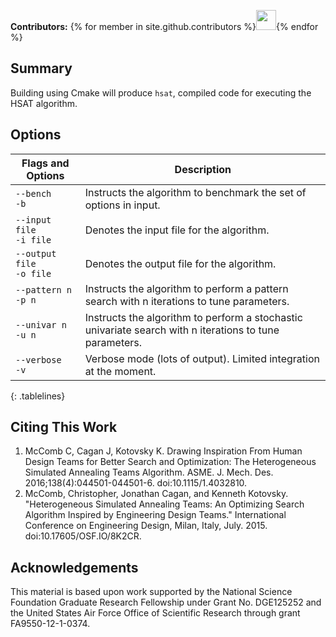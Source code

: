 **Contributors:** {% for member in site.github.contributors %}<a href="{{member.html_url}}"><img src="{{member.avatar_url}}" width="32" height="32"></a>{% endfor %}

## Summary
Building using Cmake will produce ``hsat``, compiled code for executing the HSAT algorithm.

## Options
<style>.tablelines table, .tablelines td, .tablelines th { border: 1px solid black; }</style>
| Flags and Options           | Description                                               |
|-------------------------------|---------|
| ``--bench``<br/>``-b`` | Instructs the algorithm to benchmark the set of options in input. |
| ``--input file``<br/>``-i file`` | Denotes the input file for the algorithm. |
| ``--output file``<br/>``-o file`` | Denotes the output file for the algorithm. |
|  ``--pattern n``<br/>``-p n`` | Instructs the algorithm to perform a pattern search with n iterations to tune parameters. |
|  ``--univar n``<br/>``-u n`` | Instructs the algorithm to perform a stochastic univariate search with n iterations to tune parameters. |
|  ``--verbose``<br/>``-v`` | Verbose mode (lots of output). Limited integration at the moment. |
{: .tablelines}

## Citing This Work
1. McComb C, Cagan J, Kotovsky K. Drawing Inspiration From Human Design Teams for Better Search and Optimization: The Heterogeneous Simulated Annealing Teams Algorithm. ASME. J. Mech. Des. 2016;138(4):044501-044501-6. doi:10.1115/1.4032810.
2. McComb, Christopher, Jonathan Cagan, and Kenneth Kotovsky. "Heterogeneous Simulated Annealing Teams: An Optimizing Search Algorithm Inspired by Engineering Design Teams." International Conference on Engineering Design, Milan, Italy, July. 2015. doi:10.17605/OSF.IO/8K2CR.

## Acknowledgements
This material is based upon work supported by the National Science Foundation Graduate Research Fellowship under Grant No. DGE125252 and the United States Air Force Office of Scientific Research through grant FA9550-12-1-0374.
